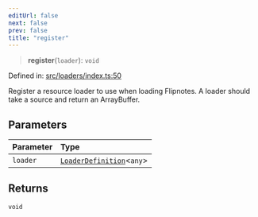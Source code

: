 ```yaml
---
editUrl: false
next: false
prev: false
title: "register"
---
```


> **register**(`loader`): `void`

Defined in: [src/loaders/index.ts:50](https://github.com/jaames/flipnote.js/blob/8ec10f089e866d1297261b52ab6750bd899577ce/src/loaders/index.ts#L50)

Register a resource loader to use when loading Flipnotes.
A loader should take a source and return an ArrayBuffer.

## Parameters

| Parameter | Type |
| :------ | :------ |
| `loader` | [`LoaderDefinition`](/api/namespaces/loaders/interfaces/loaderdefinition/)\<`any`\> |

## Returns

`void`
